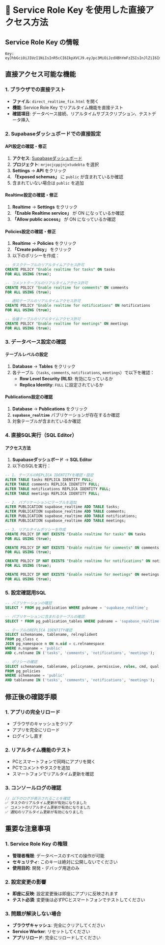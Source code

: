 # 🔑 Service Role Key を使用した直接アクセス方法

## Service Role Key の情報
```
Key: eyJhbGciOiJIUzI1NiIsInR5cCI6IkpXVCJ9.eyJpc3MiOiJzdXBhYmFzZSIsInJlZiI6Im1yam9jamNwcGpuanh0dWRlYnRhIiwicm9sZSI6InNlcnZpY2Vfcm9sZSIsImlhdCI6MTc2MDg1OTk0OSwiZXhwIjoyMDc2NDM1OTQ5fQ.JRjv6UowDMwLQ1sIKTSK1_04PXmIL5JQk91u8MDMy9c
```

## 直接アクセス可能な機能

### 1. ブラウザでの直接テスト
- **ファイル**: `direct_realtime_fix.html` を開く
- **機能**: Service Role Key でリアルタイム機能を直接テスト
- **確認項目**: データベース接続、リアルタイムサブスクリプション、テストデータ挿入

### 2. Supabaseダッシュボードでの直接設定

#### **API設定の確認・修正**
1. **アクセス**: [Supabaseダッシュボード](https://supabase.com/dashboard)
2. **プロジェクト**: `mrjocjcppjnjxtudebta` を選択
3. **Settings** → **API** をクリック
4. **「Exposed schemas」** に `public` が含まれているか確認
5. 含まれていない場合は `public` を追加

#### **Realtime設定の確認・修正**
1. **Realtime** → **Settings** をクリック
2. **「Enable Realtime service」** が ON になっているか確認
3. **「Allow public access」** が ON になっているか確認

#### **Policies設定の確認・修正**
1. **Realtime** → **Policies** をクリック
2. **「Create policy」** をクリック
3. 以下のポリシーを作成：

```sql
-- タスクテーブルのリアルタイムアクセス許可
CREATE POLICY "Enable realtime for tasks" ON tasks
FOR ALL USING (true);

-- コメントテーブルのリアルタイムアクセス許可
CREATE POLICY "Enable realtime for comments" ON comments
FOR ALL USING (true);

-- 通知テーブルのリアルタイムアクセス許可
CREATE POLICY "Enable realtime for notifications" ON notifications
FOR ALL USING (true);

-- 会議テーブルのリアルタイムアクセス許可
CREATE POLICY "Enable realtime for meetings" ON meetings
FOR ALL USING (true);
```

### 3. データベース設定の確認

#### **テーブルレベルの設定**
1. **Database** → **Tables** をクリック
2. 各テーブル（`tasks`, `comments`, `notifications`, `meetings`）で以下を確認：
   - **Row Level Security (RLS)**: 有効になっているか
   - **Replica Identity**: `FULL` に設定されているか

#### **Publications設定の確認**
1. **Database** → **Publications** をクリック
2. **`supabase_realtime`** パブリケーションが存在するか確認
3. 対象テーブルが含まれているか確認

### 4. 直接SQL実行（SQL Editor）

#### **アクセス方法**
1. **Supabaseダッシュボード** → **SQL Editor**
2. 以下のSQLを実行：

```sql
-- 1. テーブルのREPLICA IDENTITYを確認・設定
ALTER TABLE tasks REPLICA IDENTITY FULL;
ALTER TABLE comments REPLICA IDENTITY FULL;
ALTER TABLE notifications REPLICA IDENTITY FULL;
ALTER TABLE meetings REPLICA IDENTITY FULL;

-- 2. パブリケーションにテーブルを追加
ALTER PUBLICATION supabase_realtime ADD TABLE tasks;
ALTER PUBLICATION supabase_realtime ADD TABLE comments;
ALTER PUBLICATION supabase_realtime ADD TABLE notifications;
ALTER PUBLICATION supabase_realtime ADD TABLE meetings;

-- 3. リアルタイムポリシーを作成
CREATE POLICY IF NOT EXISTS "Enable realtime for tasks" ON tasks
FOR ALL USING (true);

CREATE POLICY IF NOT EXISTS "Enable realtime for comments" ON comments
FOR ALL USING (true);

CREATE POLICY IF NOT EXISTS "Enable realtime for notifications" ON notifications
FOR ALL USING (true);

CREATE POLICY IF NOT EXISTS "Enable realtime for meetings" ON meetings
FOR ALL USING (true);
```

### 5. 設定確認用SQL

```sql
-- パブリケーションの確認
SELECT * FROM pg_publication WHERE pubname = 'supabase_realtime';

-- パブリケーションに含まれるテーブルの確認
SELECT * FROM pg_publication_tables WHERE pubname = 'supabase_realtime';

-- テーブルのREPLICA IDENTITY確認
SELECT schemaname, tablename, relreplident 
FROM pg_class c 
JOIN pg_namespace n ON n.oid = c.relnamespace 
WHERE n.nspname = 'public' 
AND c.relname IN ('tasks', 'comments', 'notifications', 'meetings');

-- ポリシーの確認
SELECT schemaname, tablename, policyname, permissive, roles, cmd, qual 
FROM pg_policies 
WHERE schemaname = 'public' 
AND tablename IN ('tasks', 'comments', 'notifications', 'meetings');
```

## 修正後の確認手順

### 1. アプリの完全リロード
- ブラウザのキャッシュをクリア
- アプリを完全にリロード
- ログインし直す

### 2. リアルタイム機能のテスト
- PCとスマートフォンで同時にアプリを開く
- PCでコメントやタスクを追加
- スマートフォンでリアルタイム更新を確認

### 3. コンソールログの確認
```javascript
// 以下のログが表示されることを確認
✅ タスクのリアルタイム更新が有効になりました
✅ コメントのリアルタイム更新が有効になりました
✅ 通知のリアルタイム更新が有効になりました
```

## 重要な注意事項

### 1. Service Role Key の権限
- **管理者権限**: データベースのすべての操作が可能
- **セキュリティ**: このキーは絶対に公開しないでください
- **使用目的**: 開発・デバッグ用途のみ

### 2. 設定変更の影響
- **即座に反映**: 設定変更後は即座にアプリに反映されます
- **テスト必須**: 変更後は必ずPCとスマートフォンでテストしてください

### 3. 問題が解決しない場合
- **ブラウザキャッシュ**: 完全にクリアしてください
- **Service Worker**: リセットしてください
- **アプリリロード**: 完全にリロードしてください
